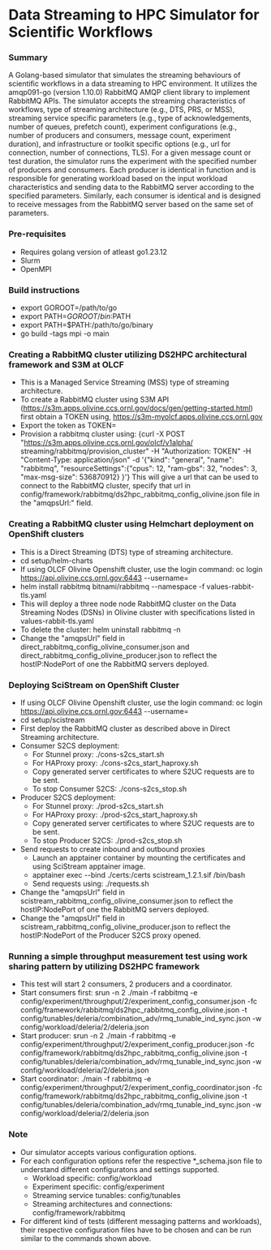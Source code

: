 # Data Streaming to HPC Simulator for Scientific Workflows

### Summary

A Golang-based simulator that simulates the streaming behaviours of scientific workflows in a data streaming to HPC environment. It utilizes the amqp091-go (version 1.10.0) RabbitMQ AMQP client library to implement RabbitMQ APIs. The simulator accepts the streaming characteristics of workflows, type of streaming architecture (e.g., DTS, PRS, or MSS), streaming service specific parameters (e.g., type of acknowledgements, number of queues, prefetch count), experiment configurations (e.g., number of producers and consumers, message count, experiment duration), and infrastructure or toolkit specific options (e.g., url for connection, number of connections, TLS). For a given message count or test duration, the simulator runs the experiment with the specified number of producers and consumers. Each producer is identical in function and is responsible for generating workload based on the input workload characteristics and sending data to the RabbitMQ server according to the specified parameters. Similarly, each consumer is identical and is designed to receive messages from the RabbitMQ server based on the same set of parameters. 

### Pre-requisites
* Requires golang version of atleast go1.23.12
* Slurm
* OpenMPI

### Build instructions
* export GOROOT=/path/to/go
* export PATH=$GOROOT/bin:$PATH
* export PATH=$PATH:/path/to/go/binary
* go build -tags mpi -o main

### Creating a RabbitMQ cluster utilizing DS2HPC architectural framework and S3M at OLCF
* This is a Managed Service Streaming (MSS) type of streaming architecture.
* To create a RabbitMQ cluster using S3M API (https://s3m.apps.olivine.ccs.ornl.gov/docs/gen/getting-started.html) first obtain a TOKEN using, https://s3m-myolcf.apps.olivine.ccs.ornl.gov
* Export the token as TOKEN=<token>
* Provision a rabbitmq cluster using:
{curl -X POST "https://s3m.apps.olivine.ccs.ornl.gov/olcf/v1alpha/ streaming/rabbitmq/provision\_cluster" -H "Authorization: TOKEN" -H "Content-Type: application/json" -d '{"kind": "general", "name": "rabbitmq", "resourceSettings":{"cpus": 12, "ram-gbs": 32, "nodes": 3, "max-msg-size": 536870912} }'}
This will give a url that can be used to connect to the RabbitMQ cluster, specify that url in config/framework/rabbitmq/ds2hpc_rabbitmq_config_olivine.json file in the "amqpsUrl:" field.

### Creating a RabbitMQ cluster using Helmchart deployment on OpenShift clusters
* This is a Direct Streaming (DTS) type of streaming architecture.
* cd setup/helm-charts
* If using OLCF Olivine Openshift cluster, use the login command: oc login https://api.olivine.ccs.ornl.gov:6443 --username=<username>
* helm install rabbitmq bitnami/rabbitmq --namespace <namespace> -f values-rabbit-tls.yaml
* This will deploy a three node node RabbitMQ cluster on the Data Streaming Nodes (DSNs) in Olivine cluster with specifications listed in values-rabbit-tls.yaml
* To delete the cluster: helm uninstall rabbitmq -n <namespace>
* Change the "amqpsUrl" field in direct_rabbitmq_config_olivine_consumer.json and direct_rabbitmq_config_olivine_producer.json to reflect the hostIP:NodePort of one the RabbitMQ servers deployed.

### Deploying SciStream on OpenShift Cluster
* If using OLCF Olivine Openshift cluster, use the login command: oc login https://api.olivine.ccs.ornl.gov:6443 --username=<username>
* cd setup/scistream
* First deploy the RabbitMQ cluster as described above in Direct Streaming architecture.
* Consumer S2CS deployment:
    - For Stunnel proxy: ./cons-s2cs_start.sh
    - For HAProxy proxy: ./cons-s2cs_start_haproxy.sh
    - Copy generated server certificates to where S2UC requests are to be sent.
    - To stop Consumer S2CS: ./cons-s2cs_stop.sh
* Producer S2CS deployment:
    - For Stunnel proxy: ./prod-s2cs_start.sh
    - For HAProxy proxy: ./prod-s2cs_start_haproxy.sh
    - Copy generated server certificates to where S2UC requests are to be sent.
    - To stop Producer S2CS: ./prod-s2cs_stop.sh
* Send requests to create inbound and outbound proxies
    - Launch an apptainer container by mounting the certificates and using SciStream apptainer image.
    - apptainer exec --bind ./certs:/certs scistream_1.2.1.sif /bin/bash 
    - Send requests using: ./requests.sh
* Change the "amqpsUrl" field in scistream_rabbitmq_config_olivine_consumer.json to reflect the hostIP:NodePort of one the RabbitMQ servers deployed.
* Change the "amqpsUrl" field in scistream_rabbitmq_config_olivine_producer.json to reflect the hostIP:NodePort of the Producer S2CS proxy opened.

### Running a simple throughput measurement test using work sharing pattern by utilizing DS2HPC framework
* This test will start 2 consumers, 2 producers and a coordinator.
* Start consumers first:
srun -n 2 ./main -f rabbitmq -e config/experiment/throughput/2/experiment_config_consumer.json -fc config/framework/rabbitmq/ds2hpc_rabbitmq_config_olivine.json -t config/tunables/deleria/combination_adv/rmq_tunable_ind_sync.json -w config/workload/deleria/2/deleria.json
* Start producer:
srun -n 2 ./main -f rabbitmq -e config/experiment/throughput/2/experiment_config_producer.json -fc config/framework/rabbitmq/ds2hpc_rabbitmq_config_olivine.json -t config/tunables/deleria/combination_adv/rmq_tunable_ind_sync.json -w config/workload/deleria/2/deleria.json
* Start coordinator:
./main -f rabbitmq -e config/experiment/throughput/2/experiment_config_coordinator.json -fc config/framework/rabbitmq/ds2hpc_rabbitmq_config_olivine.json -t config/tunables/deleria/combination_adv/rmq_tunable_ind_sync.json -w config/workload/deleria/2/deleria.json

### Note
* Our simulator accepts various configuration options.
* For each configuration options refer the respective *_schema.json file to understand different configuratons and settings supported.
    - Workload specific: config/workload
    - Experiment specific: config/experiment
    - Streaming service tunables: config/tunables
    - Streaming architectures and connections: config/framework/rabbitmq
* For different kind of tests (different messaging patterns and workloads), their respective configuration files have to be chosen and can be run similar to the commands shown above.
